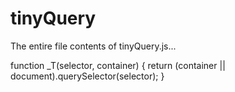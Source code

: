 # tinyQuery

The entire file contents of tinyQuery.js...

function _T(selector, container) {
    return (container || document).querySelector(selector);
}
